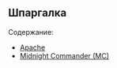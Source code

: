 Шпаргалка
---------

Содержание:
- [Apache](apache.md "Apache")
- [Midnight Commander (MC)](midnight_commander.md "Midnight Commander (MC)")